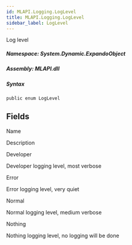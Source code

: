 ```yaml
---  
id: MLAPI.Logging.LogLevel
title: MLAPI.Logging.LogLevel
sidebar_label: LogLevel
---
```


<div class="markdown level0 summary">

Log level

</div>

<div class="markdown level0 conceptual">

</div>

##### **Namespace**: System.Dynamic.ExpandoObject

##### **Assembly**: MLAPI.dll

##### Syntax

    public enum LogLevel

## Fields

Name

Description

Developer

Developer logging level, most verbose

Error

Error logging level, very quiet

Normal

Normal logging level, medium verbose

Nothing

Nothing logging level, no logging will be done

